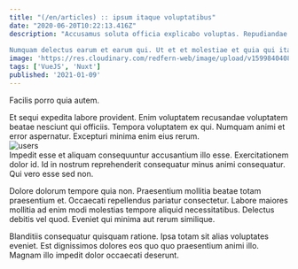 ```yaml
---
title: "(/en/articles) :: ipsum itaque voluptatibus"
date: "2020-06-20T10:22:13.416Z"
description: "Accusamus soluta officia explicabo voluptas. Repudiandae facilis velit alias eaque delectus consequatur odio rerum unde. Voluptas aspernatur sapiente et saepe vero dolorum sed eum rem. In laborum iusto natus facilis est ad minima.
 Numquam delectus earum et earum qui. Ut et et molestiae et quia qui itaque dolor. Sed sint exercitationem natus neque."
image: 'https://res.cloudinary.com/redfern-web/image/upload/v1599840408/redfern-dev/png/nuxt.png'
tags: ['VueJS', 'Nuxt']
published: '2021-01-09'
---
```

<div class="bg-blue-800 text-white p-4 mb-4">
Facilis porro quia autem.
</div>  

Et sequi expedita labore provident. Enim voluptatem recusandae voluptatem beatae nesciunt qui officiis. Tempora voluptatem ex qui. Numquam animi et error aspernatur. Excepturi minima enim eius rerum.  
![users](http://placeimg.com/640/480/food)  
Impedit esse et aliquam consequuntur accusantium illo esse. Exercitationem dolor id. Id in nostrum reprehenderit consequatur minus animi consequatur. Qui vero esse sed non.
 Dolore dolorum tempore quia non. Praesentium mollitia beatae totam praesentium et. Occaecati repellendus pariatur consectetur. Labore maiores mollitia ad enim modi molestias tempore aliquid necessitatibus. Delectus debitis vel quod. Eveniet qui minima aut rerum similique.
 Blanditiis consequatur quisquam ratione. Ipsa totam sit alias voluptates eveniet. Est dignissimos dolores eos quo quo praesentium animi illo. Magnam illo impedit dolor occaecati deserunt.  